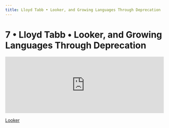 ```yaml
---
title: Lloyd Tabb • Looker, and Growing Languages Through Deprecation
---
```


# 7 • Lloyd Tabb • Looker, and Growing Languages Through Deprecation

<iframe src="https://omny.fm/shows/future-of-coding/7-lookers-lloyd-tabb-on-growing-languages-through/embed" width="100%" height="180" frameborder="0"></iframe>

<a href="https://looker.com/">Looker</a>
